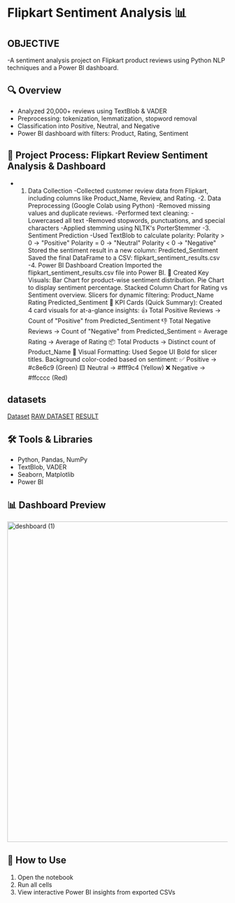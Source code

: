 # Flipkart Sentiment Analysis 📊
## OBJECTIVE
-A sentiment analysis project on Flipkart product reviews using Python NLP techniques and a Power BI dashboard.

## 🔍 Overview
- Analyzed 20,000+ reviews using TextBlob & VADER
- Preprocessing: tokenization, lemmatization, stopword removal
- Classification into Positive, Neutral, and Negative
- Power BI dashboard with filters: Product, Rating, Sentiment
  
## 📝 Project Process: Flipkart Review Sentiment Analysis & Dashboard
- 1. Data Collection
-Collected customer review data from Flipkart, including columns like Product_Name, Review, and Rating.
-2. Data Preprocessing (Google Colab using Python)
-Removed missing values and duplicate reviews.
-Performed text cleaning:
-Lowercased all text
-Removed stopwords, punctuations, and special characters
-Applied stemming using NLTK's PorterStemmer
-3. Sentiment Prediction
-Used TextBlob to calculate polarity:
Polarity > 0 → "Positive"
Polarity = 0 → "Neutral"
Polarity < 0 → "Negative"
Stored the sentiment result in a new column: Predicted_Sentiment
Saved the final DataFrame to a CSV: flipkart_sentiment_results.csv
-4. Power BI Dashboard Creation
Imported the flipkart_sentiment_results.csv file into Power BI.
🔸 Created Key Visuals:
Bar Chart for product-wise sentiment distribution.
Pie Chart to display sentiment percentage.
Stacked Column Chart for Rating vs Sentiment overview.
Slicers for dynamic filtering:
Product_Name
Rating
Predicted_Sentiment
🔸 KPI Cards (Quick Summary):
Created 4 card visuals for at-a-glance insights:
👍 Total Positive Reviews → Count of "Positive" from Predicted_Sentiment
👎 Total Negative Reviews → Count of "Negative" from Predicted_Sentiment
⭐ Average Rating → Average of Rating
📦 Total Products → Distinct count of Product_Name
🔸 Visual Formatting:
Used Segoe UI Bold for slicer titles.
Background color-coded based on sentiment:
✅ Positive → #c8e6c9 (Green)
🟨 Neutral → #fff9c4 (Yellow)
❌ Negative → #ffcccc (Red)


## datasets
<a href="https://github.com/gopalmandal2002/flipkart-sentiment-analysis/blob/main/flipkart.csv">Dataset</a>
<a href="https://github.com/gopalmandal2002/flipkart-sentiment-analysis/blob/main/archive%20(2)%20(1).zip">RAW DATASET</a>
<a href="https://github.com/gopalmandal2002/flipkart-sentiment-analysis/blob/main/flipkart_sentiment_results%20(2).csv">RESULT</a>
## 🛠️ Tools & Libraries
- Python, Pandas, NumPy
- TextBlob, VADER
- Seaborn, Matplotlib
- Power BI
## 📊 Dashboard Preview
<img width="1329" height="732" alt="deshboard (1)" src="https://github.com/user-attachments/assets/57701d40-25ea-44e4-8e20-29423cd239a9" />

## 🔗 How to Use
1. Open the notebook
2. Run all cells
3. View interactive Power BI insights from exported CSVs


